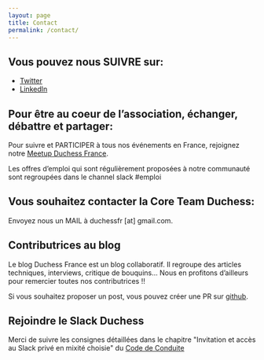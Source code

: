 ```yaml
---
layout: page
title: Contact
permalink: /contact/
---
```


## Vous pouvez nous SUIVRE sur:

- [Twitter](http://twitter.com/duchessfr)
- [LinkedIn](https://www.linkedin.com/groups/2750811)

## Pour être au coeur de l’association, échanger, débattre et partager:

Pour suivre et PARTICIPER à tous nos événements en France, rejoignez notre [Meetup Duchess France](http://www.meetup.com/Duchess-France-Meetup/about/).

Les offres d’emploi qui sont régulièrement proposées à notre communauté sont regroupées dans le channel slack #emploi

## Vous souhaitez contacter la Core Team Duchess:

Envoyez nous un MAIL à duchessfr [at] gmail.com.

## Contributrices au blog

Le blog Duchess France est un blog collaboratif.
Il regroupe des articles techniques, interviews, critique de bouquins… Nous en profitons d’ailleurs pour remercier toutes nos contributrices !!

Si vous souhaitez proposer un post, vous pouvez créer une PR sur [github](https://github.com/DuchessFrance/DuchessFrance.github.io/blob/main/CONTRIBUTING.md).

## Rejoindre le Slack Duchess

Merci de suivre les consignes détaillées dans le chapitre "Invitation et accès au Slack privé en mixité choisie" du [Code de Conduite](https://www.duchess-france.fr/coc/)